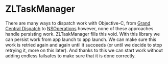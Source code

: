 ZLTaskManager
=============

There are many ways to dispatch work with Objective-C, from [Grand Central Dispatch](http://www.raywenderlich.com/60749/grand-central-dispatch-in-depth-part-1) to [NSOperations](http://nshipster.com/nsoperation/) however, none of these approaches handle persisting work. ZLTaskManager fills this void. With this library we can persist work from app launch to app launch. We can make sure this work is retried again and again until it succeeds (or until we decide to stop retrying it, more on this later). And thanks to this we can start work without adding endless failsafes to make sure that it is done correctly.  
